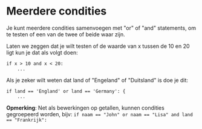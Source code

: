 # Meerdere condities

Je kunt meerdere condities samenvoegen met "or" of "and" statements, om te testen of een van de twee of beide waar zijn.

Laten we zeggen dat je wilt testen of de waarde van x tussen de 10 en 20 ligt kun je dat als volgt doen:

```
if x > 10 and x < 20:
    ...
```

Als je zeker wilt weten dat land of "Engeland" of "Duitsland" is doe je dit:

```
if land == 'England' or land == 'Germany': {
    ...
```

**Opmerking**: Net als bewerkingen op getallen, kunnen condities gegroepeerd worden, bijv: ```if naam == "John" or naam == "Lisa" and land == "Frankrijk":```
